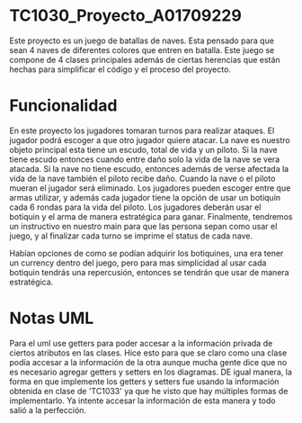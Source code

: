 # TC1030_Proyecto_A01709229
Este proyecto es un juego de batallas de naves. Esta pensado para que sean 4 naves de diferentes colores que entren en batalla. Este juego se compone de 4 clases principales además de ciertas herencias que están hechas para simplificar el código y el proceso del proyecto.

# Funcionalidad
En este proyecto los jugadores tomaran turnos para realizar ataques. El jugador podrá escoger a que otro jugador quiere atacar. La nave es nuestro objeto principal esta tiene un escudo, total de vida y un piloto. Si la nave tiene escudo entonces cuando entre daño solo la vida de la nave se vera atacada. Si la nave no tiene escudo, entonces además de verse afectada la vida de la nave también el piloto recibe daño. Cuando la nave o el piloto mueran el jugador será eliminado. Los jugadores pueden escoger entre que armas utilizar, y además cada jugador tiene la opción de usar un botiquín cada 6 rondas para la vida del piloto. Los jugadores deberán usar el botiquin y el arma de manera estratégica para ganar. Finalmente, tendremos un instructivo en nuestro main para que las persona sepan como usar el juego, y al finalizar cada turno se imprime el status de cada nave.

Habían opciones de como se podían adquirir los botiquines, una era tener un currency dentro del juego, pero para mas simplicidad al usar cada botiquin tendrás una repercusión, entonces se tendrán que usar de manera estratégica.

# Notas UML
Para el uml use getters para poder accesar a la información privada de ciertos atributos en las clases. Hice esto para que se claro como una clase podía accesar a la información de la otra aunque mucha gente dice que no es necesario agregar getters y setters en los diagramas. DE igual manera, la forma en que implemente los getters y setters fue usando la información obtenida en clase de 'TC1033' ya que he visto que hay múltiples formas de implementarlo. Ya intente accesar la información de esta manera y todo salió a la perfección.
